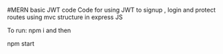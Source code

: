 #MERN basic JWT code
Code for using JWT 
to signup , login and protect routes using mvc structure in express JS

To run:
npm i and then 



npm start

